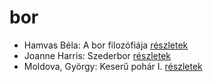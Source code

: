 # bor

- Hamvas Béla: A bor filozófiája [részletek](_details/%7Bopf.creator%7D.md#id_776)
- Joanne Harris: Szederbor [részletek](_details/%7Bopf.creator%7D.md#id_1127)
- Moldova, György: Keserű pohár I. [részletek](_details/%7Bopf.creator%7D.md#id_1391)